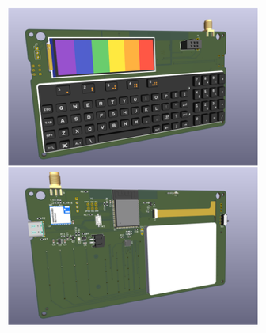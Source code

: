![3D render of badge](communicator_proto_3d.png "Communicator Badge 3D Render")
![3D render of badge, back](communicator_proto_back_3d.png "Communicator Badge 3D Render")
